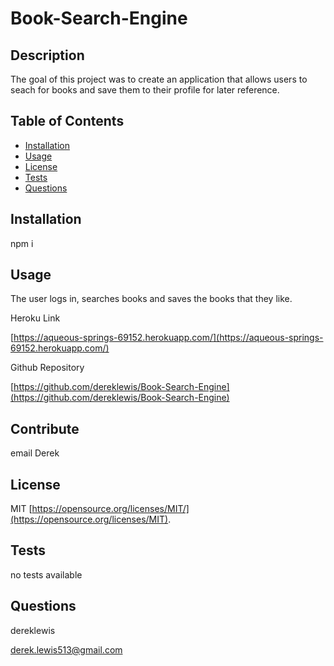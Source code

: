 # Book-Search-Engine

## Description

The goal of this project was to create an application that allows users to seach for books and save them to their profile for later reference.

## Table of Contents

- [Installation](#installation)
- [Usage](#usage)
- [License](#license)
- [Tests](#tests)
- [Questions](#questions)

## Installation

npm i

## Usage

The user logs in, searches books and saves the books that they like.

Heroku Link

[https://aqueous-springs-69152.herokuapp.com/](https://aqueous-springs-69152.herokuapp.com/)

Github Repository

[https://github.com/dereklewis/Book-Search-Engine](https://github.com/dereklewis/Book-Search-Engine)

## Contribute

email Derek

## License

MIT
[https://opensource.org/licenses/MIT/](https://opensource.org/licenses/MIT).

## Tests

no tests available

## Questions

dereklewis

derek.lewis513@gmail.com
